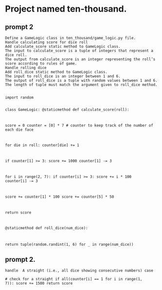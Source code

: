 # Project named ten-thousand.

## prompt 2

    Define a GameLogic class in ten_thousand/game_logic.py file.
    Handle calculating score for dice roll
    Add calculate_score static method to GameLogic class.
    The input to calculate_score is a tuple of integers that represent a dice roll.
    The output from calculate_score is an integer representing the roll’s score according to rules of game.
    Handle rolling dice
    Add roll_dice static method to GameLogic class.
    The input to roll_dice is an integer between 1 and 6.
    The output of roll_dice is a tuple with random values between 1 and 6.
    The length of tuple must match the argument given to roll_dice method.



<code>
import random

class GameLogic:
    @staticmethod
   def calculate_score(roll):

   score = 0
        counter = [0] * 7  # counter to keep track of the number of each die face
        
  for die in roll:
            counter[die] += 1

  if counter[1] >= 3:
            score += 1000
            counter[1] -= 3
        
  for i in range(2, 7):
            if counter[i] >= 3:
                score += i * 100
                counter[i] -= 3
        
   score += counter[1] * 100
   score += counter[5] * 50
        
   return score

   @staticmethod
    def roll_dice(num_dice):

   return tuple(random.randint(1, 6) for _ in range(num_dice))
</code>





## prompt 2.

    handle  A straight (i.e., all dice showing consecutive numbers) case


<code># check for a straight
        if all(counter[i] == 1 for i in range(1, 7)):
            score += 1500
            return score</code>











